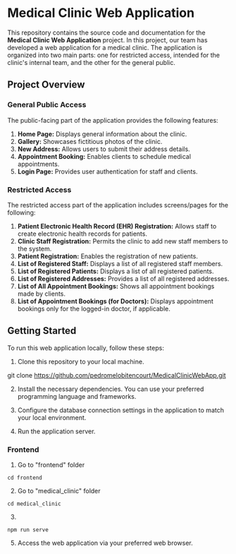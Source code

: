 # Medical Clinic Web Application

This repository contains the source code and documentation for the **Medical Clinic Web Application** project. In this project, our team has developed a web application for a medical clinic. The application is organized into two main parts: one for restricted access, intended for the clinic's internal team, and the other for the general public.

## Project Overview

### General Public Access
The public-facing part of the application provides the following features:

1. **Home Page:** Displays general information about the clinic.
2. **Gallery:** Showcases fictitious photos of the clinic.
3. **New Address:** Allows users to submit their address details.
4. **Appointment Booking:** Enables clients to schedule medical appointments.
5. **Login Page:** Provides user authentication for staff and clients.

### Restricted Access
The restricted access part of the application includes screens/pages for the following:

1. **Patient Electronic Health Record (EHR) Registration:** Allows staff to create electronic health records for patients.
2. **Clinic Staff Registration:** Permits the clinic to add new staff members to the system.
3. **Patient Registration:** Enables the registration of new patients.
4. **List of Registered Staff:** Displays a list of all registered staff members.
5. **List of Registered Patients:** Displays a list of all registered patients.
6. **List of Registered Addresses:** Provides a list of all registered addresses.
7. **List of All Appointment Bookings:** Shows all appointment bookings made by clients.
8. **List of Appointment Bookings (for Doctors):** Displays appointment bookings only for the logged-in doctor, if applicable.

## Getting Started

To run this web application locally, follow these steps:

1. Clone this repository to your local machine.

git clone https://github.com/pedromelobitencourt/MedicalClinicWebApp.git

2. Install the necessary dependencies. You can use your preferred programming language and frameworks.

3. Configure the database connection settings in the application to match your local environment.

4. Run the application server.

### Frontend

1. Go to "frontend" folder
```
cd frontend
```

2. Go to "medical_clinic" folder
```
cd medical_clinic
```

3. 
```
npm run serve
```

5. Access the web application via your preferred web browser.
